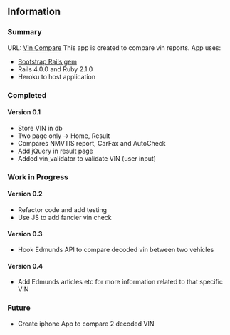 ## Information

### Summary

URL: [Vin Compare](http://vincompare.com)
This app is created to compare vin reports. App uses:

* [Bootstrap Rails gem](https://github.com/anjlab/bootstrap-rails)
* Rails 4.0.0 and Ruby 2.1.0
* Heroku to host application

### Completed
#### Version 0.1

* Store VIN in db
* Two page only -> Home, Result
* Compares NMVTIS report, CarFax and AutoCheck
* Add jQuery in result page
* Added vin_validator to validate VIN (user input)

### Work in Progress

#### Version 0.2

* Refactor code and add testing
* Use JS to add fancier vin check

#### Version 0.3

* Hook Edmunds API to compare decoded vin between two vehicles

#### Version 0.4

* Add Edmunds articles etc for more information related to that specific VIN

### Future

* Create iphone App to compare 2 decoded VIN